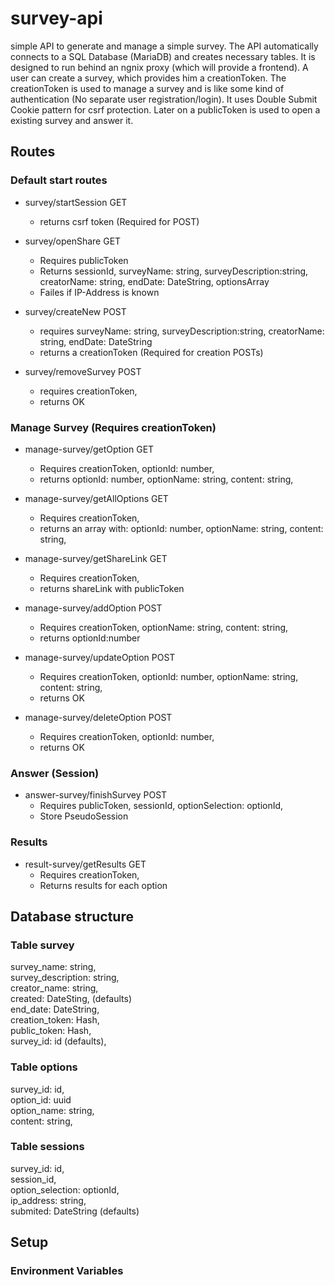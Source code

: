 # survey-api
simple API to generate and manage a simple survey.
The API automatically connects to a SQL Database (MariaDB) and creates necessary tables.
It is designed to run behind an ngnix proxy (which will provide a frontend).
A user can create a survey, which provides him a creationToken. The creationToken is used to manage a survey and is like some kind of authentication (No separate user registration/login).
It uses Double Submit Cookie pattern for csrf protection.
Later on a publicToken is used to open a existing survey and answer it.


## Routes
### Default start routes
- survey/startSession GET
	- returns csrf token (Required for POST)
- survey/openShare GET
	- Requires publicToken
	- Returns sessionId, surveyName: string, surveyDescription:string, creatorName: string, endDate: DateString, optionsArray
	- Failes if IP-Address is known

- survey/createNew POST
	- requires surveyName: string, surveyDescription:string, creatorName: string, endDate: DateString
	- returns a creationToken (Required for creation POSTs)
- survey/removeSurvey POST
	- requires creationToken,
	- returns OK

### Manage Survey (Requires creationToken)
- manage-survey/getOption GET
	- Requires creationToken, optionId: number,
	- returns optionId: number, optionName: string, content: string,
- manage-survey/getAllOptions GET
	- Requires creationToken,
	- returns an array with: optionId: number, optionName: string, content: string,
- manage-survey/getShareLink GET
	- Requires creationToken,
	- returns shareLink with publicToken

- manage-survey/addOption POST
	- Requires creationToken, optionName: string, content: string, 
	- returns optionId:number
- manage-survey/updateOption POST
	- Requires creationToken, optionId: number, optionName: string, content: string, 
	- returns OK
- manage-survey/deleteOption POST
	- Requires creationToken, optionId: number,
	- returns OK


### Answer (Session)
- answer-survey/finishSurvey POST
	- Requires publicToken, sessionId, optionSelection: optionId,
	- Store PseudoSession

### Results
- result-survey/getResults GET
	- Requires creationToken,
	- Returns results for each option

## Database structure
### Table survey
survey_name: string,  
survey_description: string,  
creator_name: string,  
created: DateSting, (defaults)  
end_date: DateString,  
creation_token: Hash,  
public_token: Hash,  
survey_id: id (defaults),  

### Table options
survey_id: id,  
option_id: uuid  
option_name: string,  
content: string,  

### Table sessions
survey_id: id,  
session_id,  
option_selection: optionId,  
ip_address: string,  
submited: DateString (defaults)  

## Setup
### Environment Variables

